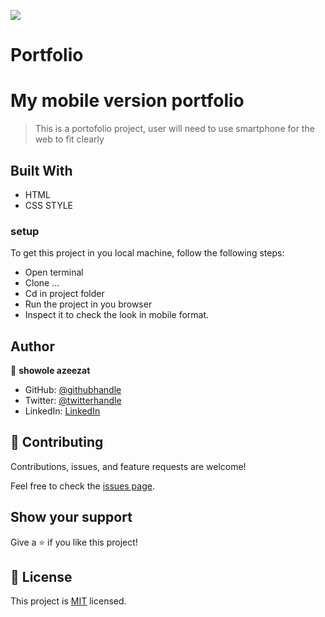 ![](https://img.shields.io/badge/Microverse-blueviolet)

# Portfolio

# My mobile version portfolio
>  This is a portofolio project, user will need 
>to use smartphone for the web to fit clearly 
 
## Built With

- HTML 
- CSS STYLE

### setup 
To get this project in you local machine, follow the following steps:
- Open terminal 
- Clone ...
- Cd in project folder
- Run the project in you browser 
- Inspect it to check the look in mobile format.


## Author

👤 **showole azeezat**

- GitHub: [@githubhandle](https://github.com/oluwajuwon8)
- Twitter: [@twitterhandle](https://twitter.com/oluwafu87040629)
- LinkedIn: [LinkedIn](https://linkedin.com/in/showole-azeezat-omolola-4368a7ba/)



## 🤝 Contributing

Contributions, issues, and feature requests are welcome!

Feel free to check the [issues page](../../issues/).

## Show your support

Give a ⭐️ if you like this project!

## 📝 License

This project is [MIT](./MIT.md) licensed.